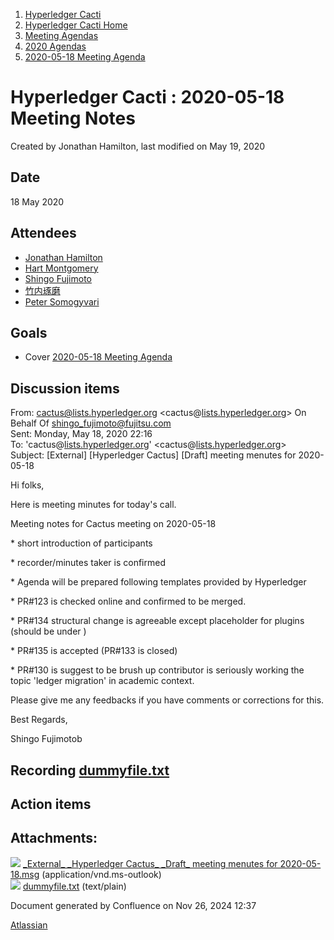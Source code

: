 1. [Hyperledger Cacti](index.html)
2. [Hyperledger Cacti Home](Hyperledger-Cacti-Home_20414469.html)
3. [Meeting Agendas](Meeting-Agendas_20414488.html)
4. [2020 Agendas](2020-Agendas_20414504.html)
5. [2020-05-18 Meeting Agenda](2020-05-18-Meeting-Agenda_20414503.html)

# Hyperledger Cacti : 2020-05-18 Meeting Notes

Created by Jonathan Hamilton, last modified on May 19, 2020

## Date

18 May 2020

## Attendees

- [Jonathan Hamilton](https://lf-hyperledger.atlassian.net/wiki/people/557058:b67865d6-864d-4728-91f1-8b4e178a6466?ref=confluence)
- [Hart Montgomery](https://lf-hyperledger.atlassian.net/wiki/people/712020:86f447c0-86dc-43b3-ac03-6a31923bbb84?ref=confluence)
- [Shingo Fujimoto](https://lf-hyperledger.atlassian.net/wiki/people/712020:14e583f1-56ad-4e76-a373-78870fbd000f?ref=confluence)
- [竹内琢磨](https://lf-hyperledger.atlassian.net/wiki/people/70121:99daf5c8-226c-43d4-9f24-0a46a0546192?ref=confluence)
- [Peter Somogyvari](https://lf-hyperledger.atlassian.net/wiki/people/557058:cae262a4-be99-4f5e-a36e-bf20a5c795f2?ref=confluence)

## Goals

- Cover [2020-05-18 Meeting Agenda](2020-05-18-Meeting-Agenda_20414503.html)

## Discussion items

From: [cactus@lists.hyperledger.org](mailto:cactus@lists.hyperledger.org) &lt;cactus@[lists.hyperledger.org](http://lists.hyperledger.org)&gt; On Behalf Of [shingo\_fujimoto@fujitsu.com](mailto:shingo_fujimoto@fujitsu.com)  
Sent: Monday, May 18, 2020 22:16  
To: 'cactus@[lists.hyperledger.org](http://lists.hyperledger.org)' &lt;cactus@[lists.hyperledger.org](http://lists.hyperledger.org)&gt;  
Subject: \[External] \[Hyperledger Cactus] \[Draft] meeting menutes for 2020-05-18

Hi folks,

Here is meeting minutes for today's call.

Meeting notes for Cactus meeting on 2020-05-18

\* short introduction of participants

\* recorder/minutes taker is confirmed

\* Agenda will be prepared following templates provided by Hyperledger

\* PR#123 is checked online and confirmed to be merged.

\* PR#134 structural change is agreeable except placeholder for plugins (should be under )

\* PR#135 is accepted (PR#133 is closed)

\* PR#130 is suggest to be brush up contributor is seriously working the topic 'ledger migration' in academic context.

Please give me any feedbacks if you have comments or corrections for this.

Best Regards,

Shingo Fujimotob

## Recording [dummyfile.txt](attachments/20414514/20414519.txt)

## Action items

## Attachments:

![](images/icons/bullet_blue.gif) [\_External_ \_Hyperledger Cactus_ \_Draft_ meeting menutes for 2020-05-18.msg](attachments/20414514/20414518.msg) (application/vnd.ms-outlook)  
![](images/icons/bullet_blue.gif) [dummyfile.txt](attachments/20414514/20414519.txt) (text/plain)

Document generated by Confluence on Nov 26, 2024 12:37

[Atlassian](http://www.atlassian.com/)
